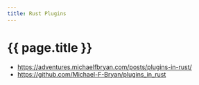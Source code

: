 ```yaml
---
title: Rust Plugins
---
```

# {{ page.title }}

* <https://adventures.michaelfbryan.com/posts/plugins-in-rust/>
* <https://github.com/Michael-F-Bryan/plugins_in_rust>
